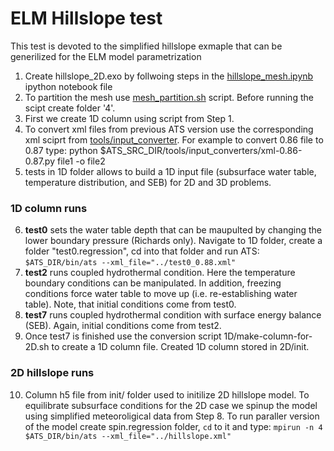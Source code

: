 # ELM Hillslope test
This test is devoted to the simplified hillslope exmaple that can be generilized for the ELM model parametrization

1. Create hillslope_2D.exo by follwoing steps in the [hillslope_mesh.ipynb](https://github.com/amanzi/ats-testsuite-arctic/blob/master/testing/ELM-hillslope/mesh/hillslope_mesh.ipynb) ipython notebook file
2. To partition the mesh use [mesh_partition.sh](https://github.com/amanzi/ats-testsuite-arctic/blob/master/testing/ELM-hillslope/mesh/mesh_partition.sh) script. Before running the scipt create folder '4'.
3. First we create 1D column using script from Step 1. 
4. To convert xml files from previous ATS version use the corresponding xml sciprt from [tools/input_converter](https://github.com/amanzi/ats/tree/master/tools/input_converters). For example to convert 0.86 file to 0.87 type: python $ATS_SRC_DIR/tools/input_converters/xml-0.86-0.87.py file1 -o file2
5. tests in 1D folder allows to build a 1D input file (subsurface water table, temperature distribution, and SEB) for 2D and 3D problems.

### 1D column runs
6. <strong>test0</strong> sets the water table depth that can be maupulted by changing the lower boundary pressure (Richards only). Navigate to 1D folder, create a folder "test0.regression", cd into that folder and run ATS: `$ATS_DIR/bin/ats --xml_file="../test0_0.88.xml"`
7. <strong>test2</strong> runs coupled hydrothermal condition. Here the temperature boundary conditions can be manipulated. In addition, freezing conditions force water table to move up (i.e. re-establishing water table). Note, that initial conditions come from test0.  
8. <strong>test7</strong> runs coupled hydrothermal condition with surface energy balance (SEB). Again, initial conditions come from test2. 
9. Once test7 is finished use the conversion script 1D/make-column-for-2D.sh to create a 1D column file. Created 1D column stored in 2D/init. 

### 2D hillslope runs
10. Column h5 file from init/ folder used to initilize 2D hillslope model. To equilibrate subsurface conditions for the 2D case we spinup the model using simplified meteoroligical data from Step 8. To run paraller version of the model create spin.regression folder, `cd` to it and type: `mpirun -n 4 $ATS_DIR/bin/ats --xml_file="../hillslope.xml"` 

